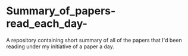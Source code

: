 # Summary_of_papers-read_each_day-
A repository containing short summary of all of the papers that I'd been reading under my initiative of a paper a day.
